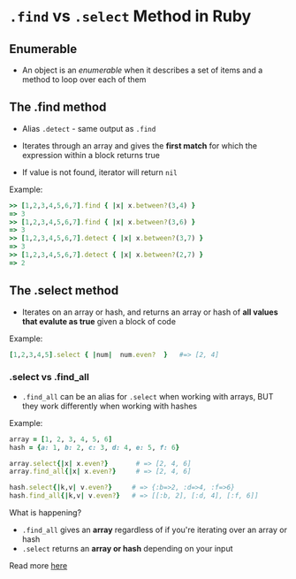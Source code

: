 # `.find` vs `.select` Method in Ruby

## Enumerable
* An object is an *enumerable* when it describes a set of items and a method to loop over each of them

## The .find method

* Alias `.detect` - same output as `.find`

* Iterates through an array and gives the **first match** for which the expression within a block returns true

* If value is not found, iterator will return `nil`

Example:
```ruby
>> [1,2,3,4,5,6,7].find { |x| x.between?(3,4) }
=> 3
>> [1,2,3,4,5,6,7].find { |x| x.between?(3,6) }
=> 3
>> [1,2,3,4,5,6,7].detect { |x| x.between?(3,7) }
=> 3
>> [1,2,3,4,5,6,7].detect { |x| x.between?(2,7) }
=> 2
```

## The .select method

* Iterates on an array or hash, and returns an array or hash of **all values that evalute as true** given a block of code

Example:
```ruby
[1,2,3,4,5].select { |num|  num.even?  }   #=> [2, 4]
```

### .select vs .find_all
* `.find_all` can be an alias for `.select` when working with arrays, BUT they work differently when working with hashes

Example:
```ruby
array = [1, 2, 3, 4, 5, 6]
hash = {a: 1, b: 2, c: 3, d: 4, e: 5, f: 6}

array.select{|x| x.even?}       # => [2, 4, 6]
array.find_all{|x| x.even?}     # => [2, 4, 6]

hash.select{|k,v| v.even?}     # => {:b=>2, :d=>4, :f=>6}
hash.find_all{|k,v| v.even?}   # => [[:b, 2], [:d, 4], [:f, 6]]
```
What is happening?
* `.find_all` gives an **array** regardless of if you're iterating over an array or hash
* `.select` returns an **array or hash** depending on your input

Read more [here](https://medium.com/@ingridf/understanding-the-differences-between-select-and-find-methods-in-ruby-16f4632c24b8)